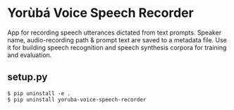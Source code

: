 # Yorùbá Voice Speech Recorder

App for recording speech utterances dictated from text prompts. Speaker name, audio-recording path & prompt text are saved to a metadata file. Use it for building speech recognition and speech synthesis corpora for training and evaluation.


##  setup.py

```
$ pip uninstall -e .
$ pip uninstall yoruba-voice-speech-recorder
```